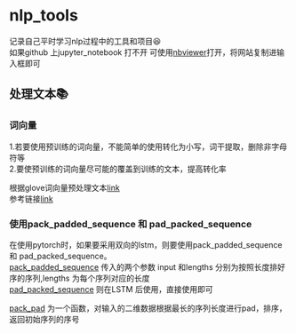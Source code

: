 # nlp_tools
记录自己平时学习nlp过程中的工具和项目:laughing:  
如果github 上jupyter_notebook 打不开 可使用[nbviewer](https://nbviewer.jupyter.org/)打开，将网站复制进输入框即可
##  处理文本:books:

### 词向量
  1.若要使用预训练的词向量，不能简单的使用转化为小写，词干提取，删除非字母符等  
  2.要使预训练的词向量尽可能的覆盖到训练的文本，提高转化率   
    
  根据glove词向量预处理文本[link](https://github.com/XiaoQQin/nlp_tools/blob/master/process_text/process_pretrained_word2vec.ipynb)  
  参考链接[link](https://www.kaggle.com/christofhenkel/how-to-preprocessing-for-glove-part1-eda)
### 使用pack_padded_sequence 和 pad_packed_sequence
  在使用pytorch时，如果要采用双向的lstm，则要使用pack_padded_sequence 和 pad_packed_sequence。  
  [pack_padded_sequence](https://pytorch.org/docs/stable/nn.html#pack-padded-sequence)
  传入的两个参数 input 和lengths 分别为按照长度排好序的序列,lengths 为每个序列对应的长度  
  [pad_packed_sequence](https://pytorch.org/docs/stable/nn.html#pad-packed-sequence) 则在LSTM 后使用，直接使用即可  
  
  [pack_pad](https://github.com/XiaoQQin/nlp_tools/blob/master/pack_pad/pad.ipynb) 为一个函数，对输入的二维数据根据最长的序列长度进行pad，排序，返回初始序列的序号
